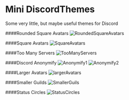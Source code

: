 # Mini DiscordThemes
Some very little, but maybe useful themes for Discord

####Rounded Square Avatars
![RoundedSquareAvatars](https://cdn.rawgit.com/Zerthox/Mini-Discord-Themes/master/screenshots/roundendsquareavatars.png)

####Square Avatars
![SquareAvatars](https://cdn.rawgit.com/Zerthox/Mini-Discord-Themes/master/screenshots/squareavatars.png)

####Too Many Servers
![TooManyServers](https://cdn.rawgit.com/Zerthox/Mini-Discord-Themes/master/screenshots/toomanyservers.png)

####Discord Anonymify
![Anonymify1](https://cdn.rawgit.com/Zerthox/Mini-Discord-Themes/master/screenshots/discordanonymify1.png)
![Anonymify2](https://cdn.rawgit.com/Zerthox/Mini-Discord-Themes/master/screenshots/discordanonymify2.png)

####Larger Avatars
![largerAvatars](https://cdn.rawgit.com/Zerthox/Mini-Discord-Themes/master/screenshots/largeravatars.png)

####Smaller Guilds
![SmallerGuils](https://cdn.rawgit.com/Zerthox/Mini-Discord-Themes/accb121e09f46a4de64e6b64fe131b496b3c75fb/screenshots/smallerguilds.png)

####Status Circles
![StatusCircles](https://cdn.rawgit.com/Zerthox/Mini-Discord-Themes/master/screenshots/statuscircles.png)
